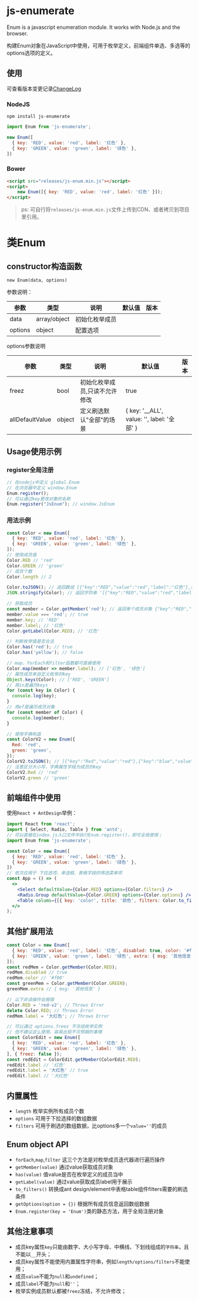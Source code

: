 # js-enumerate
Enum is a javascript enumeration module. It works with Node.js and the browser.

构建Enum对象在JavaScript中使用，可用于枚举定义，前端组件单选、多选等的options选项的定义。

## 使用

可查看版本变更记录[ChangeLog](./docs/CHANGELOG-1.x.md)

### NodeJS

	npm install js-enumerate

```javascript
import Enum from 'js-enumerate';

new Enum([
  { key: 'RED', value: 'red', label: '红色' },
  { key: 'GREEN', value: 'green', label: '绿色' },
])
```

### Bower

```html
<script src="releases/js-enum.min.js"></script>
<script>
    new Enum([{ key: 'RED', value: 'red', label: '红色' }]);
</script>
```

> ps: 可自行将`releases/js-enum.min.js`文件上传到CDN、或者拷贝到项目里引用。

# 类Enum

## constructor构造函数

    new Enum(data, options)

参数说明：

| 参数 | 类型 | 说明 | 默认值 | 版本 |
| - | - | - | - | - |
| data | array/object | 初始化枚举成员 | | |
| options | object       | 配置选项 | | |

options参数说明

| 参数 | 类型 | 说明 | 默认值 | 版本 |
| - | - | - | - | - |
| freez | bool | 初始化枚举成员,只读不允许修改 | true | |
| allDefaultValue | object | 定义刷选默认"全部"的场景 | { key: '__ALL', value: '', label: '全部' } | |

## Usage使用示例

### register全局注册
```javascript
// 在nodejs中定义 global.Enum
// 在浏览器中定义 window.Enum
Enum.register();
// 可以通过key更改对象的名称
Enum.register("JsEnum"); // window.JsEnum
```

### 用法示例
```javascript
const Color = new Enum([
  { key: 'RED', value: 'red', label: '红色' },
  { key: 'GREEN', value: 'green', label: '绿色' },
]);
// 使用成员值
Color.RED // 'red'
Color.GREEN // 'green'
// 成员个数
Color.length // 2

Color.toJSON(); // 返回数组 [{"key":"RED","value":"red","label":"红色"},{"key":"GREEN","value":"green","label":"绿色"}]
JSON.stringify(Color); // 返回字符串 '[{"key":"RED","value":"red","label":"红色"},{"key":"GREEN","value":"green","label":"绿色"}]'

// 获取成员
const member = Color.getMember('red'); // 返回单个成员对象 {"key":"RED","value":"red","label":"红色"}
member.value === 'red'; // true
member.key; // 'RED'
member.label; // '红色'
Color.getLabel(Color.RED); // '红色'

// 判断枚举值是否合法
Color.has('red'); // true
Color.has('yellow'); // false

// map，forEach和filter函数都可直接使用
Color.map(member => member.label); // ['红色', '绿色']
// 属性成员来自定义枚举的key
Object.keys(Color); // ['RED', 'GREEN']
// 用in是遍历keys
for (const key in Color) {
  console.log(key);
}
// 用of是遍历成员对象
for (const member of Color) {
  console.log(member);
}

// 使用字典构造
const ColorV2 = new Enum({
  Red: 'red',
  green: 'green',
});
ColorV2.toJSON(); // [{"key":"Red","value":"red"},{"key":"blue","value":"blue"}]
// 注意区分大小写，字典属性字段为成员的key
ColorV2.Red // 'red'
ColorV2.green // 'green'
```
## 前端组件中使用
使用`React + AntDesign`举例：
```jsx
import React from 'react';
import { Select, Radio, Table } from 'antd';
// 可以直接在index.js入口文件中执行Enum.register()，即可全局使用；
import Enum from 'js-enumerate';

const Color = new Enum([
  { key: 'RED', value: 'red', label: '红色' },
  { key: 'GREEN', value: 'green', label: '绿色' },
])
// 依次应用于 下拉选项、单选框、表格字段的筛选菜单项
const App = () => (
  <>
    <Select defaultValue={Color.RED} options={Color.filters} />
    <Radio.Group defaultValue={Color.GREEN} options={Color.options} />
    <Table colums={[{ key: 'color', title: '颜色', filters: Color.to_filters() }]}/>
  </>
);
```

## 其他扩展用法
```javascript
const Color = new Enum([
  { key: 'RED', value: 'red', label: '红色', disabled: true, color: '#f00' },
  { key: 'GREEN', value: 'green', label: '绿色', extra: { msg: '其他信息' }, color: '#0f0' },
]);
const redMem = Color.getMember(Color.RED);
redMem.disabled // true
redMem.color // '#f00'
const greenMem = Color.getMember(Color.GREEN);
greenMem.extra // { msg: '其他信息' }

// 以下非读操作会报错
Color.RED = 'red-v2'; // Throws Error
delete Color.RED; // Throws Error
redMem.label = '大红色'; // Throws Error

// 可以通过 options.freez 不冻结枚举实例
// 但不建议这么使用，容易出现不可预期的事情
const ColorEdit = new Enum([
  { key: 'RED', value: 'red', label: '红色' },
  { key: 'GREEN', value: 'green', label: '绿色' },
], { freez: false });
const redEdit = ColorEdit.getMember(ColorEdit.RED);
redEdit.label // '红色'
redEdit.label = '大红色' // true
redEdit.label // '大红色'
```

## 内置属性
- `length` 枚举实例所有成员个数
- `options` 可用于下拉选择的数组数据
- `filters` 可用于刷选的数组数据，比options多一个`value=''`的成员

## Enum object API
- `forEach`,`map`,`filter` 这三个方法是对枚举成员迭代器进行遍历操作
- `getMember(value)` 通过value获取成员对象
- `has(value)` 值value是否在枚举定义的成员当中
- `getLabel(value)` 通过value获取成员label用于展示
- `to_filters()` 转换成ant design/element中表格table组件filters需要的刷选条件
- `getOptions(option = {})` 根据所有成员信息返回数组数据
- `Enum.register(key = 'Enum')`类的静态方法，用于全局注册对象

## 其他注意事项
- 成员key属性`key`只能由数字、大小写字母、中横线、下划线组成的`字符串`，且不能以`__`开头；
- 成员key属性不能使用内置属性字符串，例如`length/options/filters`不能使用；
- 成员`value`不能为`null`和`undefined`；
- 成员`label`不能为`null`和`''`；
- 枚举实例成员默认都被`freez`冻结，不允许修改；
